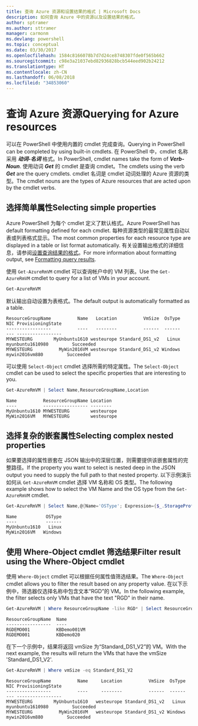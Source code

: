 ```yaml
---
title: 查询 Azure 资源和设置结果的格式 | Microsoft Docs
description: 如何查询 Azure 中的资源以及设置结果的格式。
author: sptramer
ms.author: sttramer
manager: carmonm
ms.devlang: powershell
ms.topic: conceptual
ms.date: 03/30/2017
ms.openlocfilehash: 1584c8166078b7d7d24ce8748307fde0f565b662
ms.sourcegitcommit: c98e3a21037ebd82936828bcb544eed902b24212
ms.translationtype: HT
ms.contentlocale: zh-CN
ms.lasthandoff: 06/08/2018
ms.locfileid: "34853060"
---
```

# <a name="querying-for-azure-resources"></a><span data-ttu-id="fa699-103">查询 Azure 资源</span><span class="sxs-lookup"><span data-stu-id="fa699-103">Querying for Azure resources</span></span>

<span data-ttu-id="fa699-104">可以在 PowerShell 中使用内置的 cmdlet 完成查询。</span><span class="sxs-lookup"><span data-stu-id="fa699-104">Querying in PowerShell can be completed by using built-in cmdlets.</span></span> <span data-ttu-id="fa699-105">在 PowerShell 中，cmdlet 名称采用 **_动词-名词_** 格式。</span><span class="sxs-lookup"><span data-stu-id="fa699-105">In PowerShell, cmdlet names take the form of **_Verb-Noun_**.</span></span> <span data-ttu-id="fa699-106">使用动词 **_Get_** 的 cmdlet 是查询 cmdlet。</span><span class="sxs-lookup"><span data-stu-id="fa699-106">The cmdlets using the verb **_Get_** are the query cmdlets.</span></span> <span data-ttu-id="fa699-107">cmdlet 名词是 cmdlet 动词处理的 Azure 资源的类型。</span><span class="sxs-lookup"><span data-stu-id="fa699-107">The cmdlet nouns are the types of Azure resources that are acted upon by the cmdlet verbs.</span></span>


## <a name="selecting-simple-properties"></a><span data-ttu-id="fa699-108">选择简单属性</span><span class="sxs-lookup"><span data-stu-id="fa699-108">Selecting simple properties</span></span>

<span data-ttu-id="fa699-109">Azure PowerShell 为每个 cmdlet 定义了默认格式。</span><span class="sxs-lookup"><span data-stu-id="fa699-109">Azure PowerShell has default formatting defined for each cmdlet.</span></span> <span data-ttu-id="fa699-110">每种资源类型的最常见属性自动以表或列表格式显示。</span><span class="sxs-lookup"><span data-stu-id="fa699-110">The most common properties for each resource type are displayed in a table or list format automatically.</span></span> <span data-ttu-id="fa699-111">有关设置输出格式的详细信息，请参阅[设置查询结果的格式](formatting-output.md)。</span><span class="sxs-lookup"><span data-stu-id="fa699-111">For more information about formatting output, see [Formatting query results](formatting-output.md).</span></span>

<span data-ttu-id="fa699-112">使用 `Get-AzureRmVM` cmdlet 可以查询帐户中的 VM 列表。</span><span class="sxs-lookup"><span data-stu-id="fa699-112">Use the `Get-AzureRmVM` cmdlet to query for a list of VMs in your account.</span></span>

```powershell
Get-AzureRmVM
```

<span data-ttu-id="fa699-113">默认输出自动设置为表格式。</span><span class="sxs-lookup"><span data-stu-id="fa699-113">The default output is automatically formatted as a table.</span></span>

```
ResourceGroupName          Name   Location          VmSize  OsType              NIC ProvisioningState
-----------------          ----   --------          ------  ------              --- -----------------
MYWESTEURG        MyUnbuntu1610 westeurope Standard_DS1_v2   Linux myunbuntu1610980         Succeeded
MYWESTEURG          MyWin2016VM westeurope Standard_DS1_v2 Windows   mywin2016vm880         Succeeded
```

<span data-ttu-id="fa699-114">可以使用 `Select-Object` cmdlet 选择所需的特定属性。</span><span class="sxs-lookup"><span data-stu-id="fa699-114">The `Select-Object` cmdlet can be used to select the specific properties that are interesting to you.</span></span>

```powershell
Get-AzureRmVM | Select Name,ResourceGroupName,Location
```

```
Name          ResourceGroupName Location
----          ----------------- --------
MyUnbuntu1610 MYWESTEURG        westeurope
MyWin2016VM   MYWESTEURG        westeurope
```

## <a name="selecting-complex-nested-properties"></a><span data-ttu-id="fa699-115">选择复杂的嵌套属性</span><span class="sxs-lookup"><span data-stu-id="fa699-115">Selecting complex nested properties</span></span>

<span data-ttu-id="fa699-116">如果要选择的属性嵌套在 JSON 输出中的深层位置，则需要提供该嵌套属性的完整路径。</span><span class="sxs-lookup"><span data-stu-id="fa699-116">If the property you want to select is nested deep in the JSON output you need to supply the full path to that nested property.</span></span> <span data-ttu-id="fa699-117">以下示例演示如何从 `Get-AzureRmVM` cmdlet 选择 VM 名称和 OS 类型。</span><span class="sxs-lookup"><span data-stu-id="fa699-117">The following example shows how to select the VM Name and the OS type from the `Get-AzureRmVM` cmdlet.</span></span>

```powershell
Get-AzureRmVM | Select Name,@{Name='OSType'; Expression={$_.StorageProfile.OSDisk.OSType}}
```

```
Name           OSType
----           ------
MyUnbuntu1610   Linux
MyWin2016VM   Windows
```

## <a name="filter-result-using-the-where-object-cmdlet"></a><span data-ttu-id="fa699-118">使用 Where-Object cmdlet 筛选结果</span><span class="sxs-lookup"><span data-stu-id="fa699-118">Filter result using the Where-Object cmdlet</span></span>

<span data-ttu-id="fa699-119">使用 `Where-Object` cmdlet 可以根据任何属性值筛选结果。</span><span class="sxs-lookup"><span data-stu-id="fa699-119">The `Where-Object` cmdlet allows you to filter the result based on any property value.</span></span> <span data-ttu-id="fa699-120">在以下示例中，筛选器仅选择名称中包含文本“RGD”的 VM。</span><span class="sxs-lookup"><span data-stu-id="fa699-120">In the following example, the filter selects only VMs that have the text "RGD" in their name.</span></span>

```powershell
Get-AzureRmVM | Where ResourceGroupName -like RGD* | Select ResourceGroupName,Name
```

```
ResourceGroupName  Name
-----------------  ----
RGDEMO001          KBDemo001VM
RGDEMO001          KBDemo020
```

<span data-ttu-id="fa699-121">在下一个示例中，结果将返回 vmSize 为“Standard_DS1_V2”的 VM。</span><span class="sxs-lookup"><span data-stu-id="fa699-121">With the next example, the results will return the VMs that have the vmSize 'Standard_DS1_V2'.</span></span>

```powershell
Get-AzureRmVM | Where vmSize -eq Standard_DS1_V2
```

```
ResourceGroupName          Name     Location          VmSize  OsType              NIC ProvisioningState
-----------------          ----     --------          ------  ------              --- -----------------
MYWESTEURG        MyUnbuntu1610   westeurope Standard_DS1_v2   Linux myunbuntu1610980         Succeeded
MYWESTEURG          MyWin2016VM   westeurope Standard_DS1_v2 Windows   mywin2016vm880         Succeeded
```
